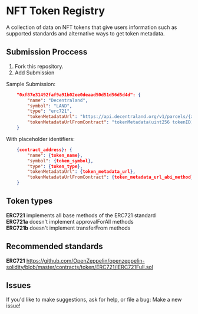 # NFT Token Registry
A collection of data on NFT tokens that give users information such as supported standards and 
alternative ways to get token metadata. 

## Submission Proccess
1. Fork this repository.<br/>
2. Add Submission<br/>

Sample Submission: <br/>

```json
	"0xf87e31492faf9a91b02ee0deaad50d51d56d5d4d": {
		"name": "Decentraland",
		"symbol": "LAND",
		"type": "erc721",
		"tokenMetadataUrl": "https://api.decentraland.org/v1/parcels/{x}/{y}",
		"tokenMetadataUrlFromContract": "tokenMetadata(uint256 tokenID)"
	}
```
With placeholder identifiers: 

```json
	{contract_address}: {
		"name": {token_name},
		"symbol": {token_symbol},
		"type": {token_type},
		"tokenMetadataUrl": {token_metadata_url},
		"tokenMetadataUrlFromContract": {token_metadata_url_abi_method}
	}
```

## Token types
**ERC721** implements all base methods of the ERC721 standard<br/>
**ERC721a** doesn't implement approvalForAll methods<br/>
**ERC721b**  doesn't implement transferFrom methods<br/>

## Recommended standards
**ERC721** https://github.com/OpenZeppelin/openzeppelin-solidity/blob/master/contracts/token/ERC721/IERC721Full.sol<br/>

## Issues
If you'd like to make suggestions, ask for help, or file a bug: Make a new issue!
